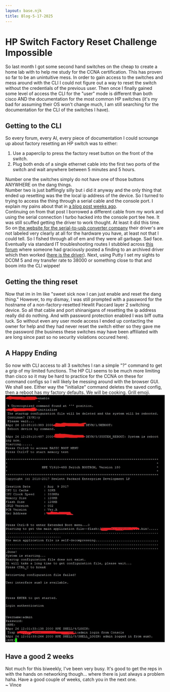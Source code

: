 ```yaml
---
layout: base.njk
title: Blog-5-17-2025
---
```

# HP Switch Factory Reset Challenge Impossible
So last month I got some second hand switches on the cheap to create a home lab with to help me study for the CCNA certification. This has proven so far to be an unintuitive mess. In order to gain access to the switches and mess around with the CLI I could not figure out a way to reset the switch without the credentials of the previous user. Then once I finally gained some level of access the CLI for the "user" mode is different than both cisco AND the documentation for the most common HP switches (it's my bad for assuming their OS won't change much, I am still searching for the documentation for the CLI of the switches I have).
## Getting to the CLI
So every forum, every AI, every piece of documentation I could scrounge up about factory resetting an HP switch was to either:
1. Use a paperclip to press the factory reset button on the front of the switch.
2. Plug both ends of a single ethernet cable into the first two ports of the switch and wait anywhere between 5 minutes and 5 hours.

Number one the switches simply do not have one of those buttons ANYWHERE on the dang things.<br>
Number two is just bafflingly silly but i did it anyway and the only thing that ended up resetting was the the local ip address of the device. So I turned to trying to access the thing through a serial cable and the console port. I explain my pains about that in [a blog post weeks ago](./5-17-2025.md).<br>
Continuing on from that post I borrowed a different cable from my work and using the serial connection I turbo hacked into the console port tee hee. It was still scuffed getting the driver to work thought. At least it did this time. So on [the website for the serial-to-usb converter company](https://www.prolific.com.tw/us/ShowProduct.aspx?pcid=41&showlevel=0017-0037-0041) their driver's are not labeled very clearly at all for the hardware you have, at least not that I could tell. So I fished through all of em and they were all garbage. Sad face. Eventually via standard IT troubleshooting routes I stubbled across [this forum](https://techcommunity.microsoft.com/discussions/windows11/pl2303-issues-prolific-usb-to-serial-drivers-win-11/2966957/replies/3630714) where someone had graciously posted a finding to an archived driver which then worked ([here is the driver](https://support.dlink.com.au/Download/download.aspx?product=DGS-3630-52TC)). Next, using Putty I set my sights to DCOM 5 and my transfer rate to 38000 or something close to that and boom into the CLI wippee!
## Getting the thing reset
Now that im in Im like "sweet sick now I can just enable and reset the dang thing." However, to my dismay, I was still prompted with a password for the hostname of a non-factory-resetted Hewlit Paccard layer 2 switching device. So all that cable and port shinanigans of resetting the ip address really did do nothing. And with password protection enabled I was biff outta luck. So without even any user mode access I ended up contacting the owner for help and they had never reset the switch either so they gave me the password (the business these switches may have been affiliated with are long since past so no security violations occured here).
## A Happy Ending
So now with CLI access to all 3 switches I ran a simple "?" command to get a grip of my limited functions. The HP CLI seems to be much more limiting than cisco so it may be hard to practice for the CCNA on these for command configs so I will likely be messing around with the browser GUI. We shall see. Either way the "initialize" command deletes the saved config, then a reboot has my factory defaults. We will be cooking. Grill emoji.<br>
![WE GOT IN](/assets/img/blog/6-14-2025/werein.jpg)
## Have a good 2 weeks
Not much for this biweekly, I've been very busy. It's good to get the reps in with the hands on networking though... where there is just always a problem haha. Have a good couple of weeks, catch you in the next one.<br>
~ Vince